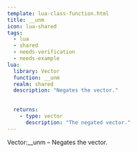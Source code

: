 ```yaml
---
template: lua-class-function.html
title: __unm
icon: lua-shared
tags:
  - lua
  - shared
  - needs-verification
  - needs-example
lua:
  library: Vector
  function: __unm
  realm: shared
  description: "Negates the vector."
  
  
  returns:
    - type: vector
      description: "The negated vector."
---
```


<div class="lua__search__keywords">
Vector:__unm &#x2013; Negates the vector.
</div>
